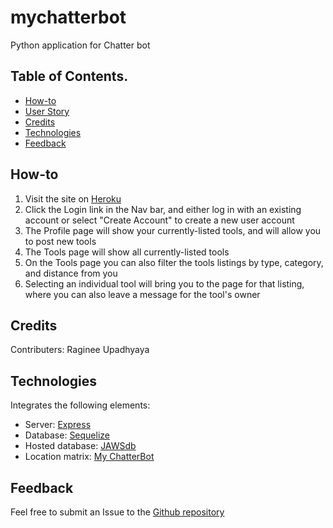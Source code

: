 # mychatterbot
Python application for Chatter bot

## Table of Contents.
- [How-to](#How-to)
- [User Story](#User-Story)
- [Credits](#credits)
- [Technologies](#Technologies)
- [Feedback](#Feedback)

## How-to
<ol>
    <li>Visit the site on <a href="">Heroku</a></li>
    <li>Click the Login link in the Nav bar, and either log in with an existing account or select "Create Account" to create a new user account</li>
    <li>The Profile page will show your currently-listed tools, and will allow you to post new tools</li>
    <li>The Tools page will show all currently-listed tools</li>
    <li>On the Tools page you can also filter the tools listings by type, category, and distance from you</li>
    <li>Selecting an individual tool will bring you to the page for that listing, where you can also leave a message for the tool's owner</li>
</ol>

## Credits
Contributers: Raginee Upadhyaya

## Technologies
Integrates the following elements:
<ul>
    <li>Server: <a href="">Express</a></li>
    <li>Database: <a href="">Sequelize</a></li>
    <li>Hosted database: <a href="">JAWSdb</a></li>
    <li>Location matrix: <a href="https://github.com/ru14/mychatterbot">My ChatterBot</a></li>    
</ul>

## Feedback

Feel free to submit an Issue to the <a href="https://github.com/ru14/mychatterbot">Github repository</a>